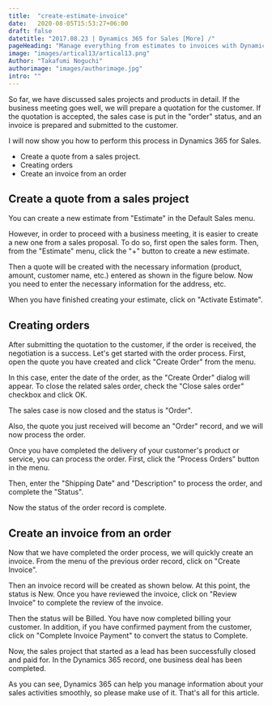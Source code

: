 ```yaml
---
title:  "create-estimate-invoice"
date:   2020-08-05T15:53:27+06:00
draft: false
datetitle: "2017.08.23 | Dynamics 365 for Sales [More] /"
pageHeading: "Manage everything from estimates to invoices with Dynamics 365"
image: "images/artical13/artical13.png"
Author: "Takafumi Noguchi"
authorimage: "images/authorimage.jpg"
intro: ""
---
```

<!-- Intro  -->
So far, we have discussed sales projects and products in detail. If the business meeting goes well, we will prepare a quotation for the customer. If the quotation is accepted, the sales case is put in the "order" status, and an invoice is prepared and submitted to the customer.

I will now show you how to perform this process in Dynamics 365 for Sales.

<!-- Table of Content  -->

* Create a quote from a sales project.
* Creating orders
* Create an invoice from an order

## Create a quote from a sales project
You can create a new estimate from "Estimate" in the Default Sales menu.
<!-- Image= estimate1.png -->

However, in order to proceed with a business meeting, it is easier to create a new one from a sales proposal. To do so, first open the sales form. Then, from the "Estimate" menu, click the "+" button to create a new estimate.
<!-- Image= estimate2.png -->

Then a quote will be created with the necessary information (product, amount, customer name, etc.) entered as shown in the figure below. Now you need to enter the necessary information for the address, etc.
<!-- Image= estimate3.png -->

When you have finished creating your estimate, click on "Activate Estimate".
<!-- Image= estimate4.png -->

## Creating orders
After submitting the quotation to the customer, if the order is received, the negotiation is a success. Let's get started with the order process. First, open the quote you have created and click "Create Order" from the menu.
<!-- Image= estimate5.png -->

In this case, enter the date of the order, as the "Create Order" dialog will appear. To close the related sales order, check the "Close sales order" checkbox and click OK.
<!-- Image= estimate6.png -->

The sales case is now closed and the status is "Order".
<!-- Image= estimate7.png -->

Also, the quote you just received will become an "Order" record, and we will now process the order.
<!-- Image= estimate8.png -->

Once you have completed the delivery of your customer's product or service, you can process the order. First, click the "Process Orders" button in the menu.
<!-- Image= estimate9.png -->

Then, enter the "Shipping Date" and "Description" to process the order, and complete the "Status".
<!-- Image= estimate10.png -->

Now the status of the order record is complete.
<!-- Image= estimate11.png -->

## Create an invoice from an order
Now that we have completed the order process, we will quickly create an invoice. From the menu of the previous order record, click on "Create Invoice".
<!-- Image= estimate12.png -->

Then an invoice record will be created as shown below. At this point, the status is New. Once you have reviewed the invoice, click on "Review Invoice" to complete the review of the invoice.
<!-- Image= estimate13.png -->

Then the status will be Billed. You have now completed billing your customer. In addition, if you have confirmed payment from the customer, click on "Complete Invoice Payment" to convert the status to Complete.
<!-- Image= estimate14.png -->

Now, the sales project that started as a lead has been successfully closed and paid for. In the Dynamics 365 record, one business deal has been completed.

As you can see, Dynamics 365 can help you manage information about your sales activities smoothly, so please make use of it. That's all for this article.